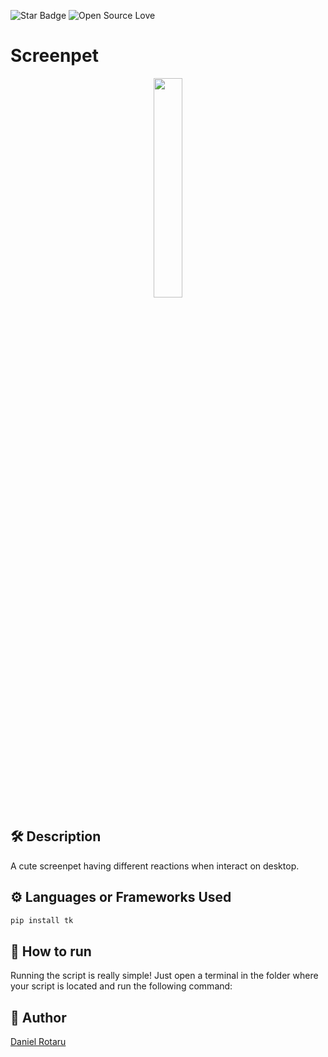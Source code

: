 ![Star Badge](https://img.shields.io/static/v1?label=%F0%9F%8C%9F&message=If%20Useful&style=style=flat&color=BC4E99)
![Open Source Love](https://badges.frapsoft.com/os/v1/open-source.svg?v=103)


# Screenpet
<p align="center">
<img src="https://store-images.s-microsoft.com/image/apps.28379.13827883794030770.c67c857e-7ef9-4bcd-86e0-e1e07ef7f288.df6f6985-8eac-4c22-89df-36f22fd24fc5" width=30% height=30%>

## 🛠️ Description

A cute screenpet having different reactions when interact on desktop.

## ⚙️ Languages or Frameworks Used
```bash
pip install tk
```

## 🌟 How to run
Running the script is really simple! Just open a terminal in the folder where your script is located and run the following command:




## 🤖 Author



[Daniel Rotaru](https://github.com/DanielXd73)